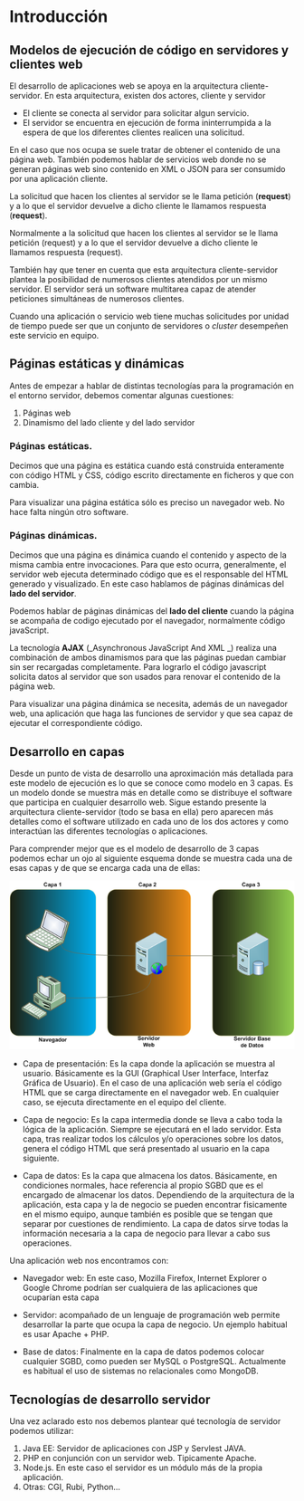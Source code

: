 # Introducción

## Modelos de ejecución de código en servidores y clientes web

El desarrollo de aplicaciones web se apoya en la  arquitectura cliente-servidor. En esta arquitectura, existen dos actores, cliente y servidor

- El cliente se conecta al servidor para solicitar algun servicio.
- El servidor se encuentra en ejecución de forma ininterrumpida a la espera de que los diferentes clientes realicen una solicitud.

En el caso que nos ocupa se suele tratar de obtener el contenido de una página web. También podemos hablar de servicios web donde no se generan páginas web sino contenido en XML o JSON para ser consumido por una aplicación cliente.

La solicitud que hacen los clientes al servidor se le llama petición (__request__) y a lo que el servidor devuelve a dicho cliente le llamamos respuesta (__request__).

Normalmente a la solicitud que hacen los clientes al servidor se le llama petición (request) y a lo que el servidor devuelve a dicho cliente le llamamos respuesta (request).


También hay que tener en cuenta que esta arquitectura cliente-servidor plantea la posibilidad de numerosos clientes atendidos por un mismo servidor. El servidor será un software multitarea capaz de atender peticiones simultáneas de numerosos clientes. 

Cuando una aplicación o servicio web tiene muchas solicitudes por unidad de tiempo puede ser que un conjunto de servidores o _cluster_ desempeñen este servicio en equipo. 

## Páginas estáticas y dinámicas

Antes de empezar a hablar de distintas tecnologías para la programación en el entorno servidor, debemos comentar algunas cuestiones:

1. Páginas web
2. Dinamismo del lado cliente y del lado servidor

### Páginas estáticas.

Decimos que una página es estática cuando está construida enteramente con código HTML y CSS, código escrito directamente en ficheros y que con cambia.

Para visualizar una página estática sólo es preciso un navegador web. No hace falta ningún otro software.

### Páginas dinámicas.

Decimos que una página es dinámica cuando el contenido y aspecto de la misma cambia entre invocaciones. Para que esto ocurra, generalmente, el servidor web ejecuta determinado código que es el responsable del HTML generado y visualizado. En este caso hablamos de páginas dinámicas del **lado del servidor**.

Podemos hablar de páginas dinámicas del **lado del cliente** cuando la página se acompaña de codigo ejecutado por el navegador, normalmente código javaScript.

La tecnología **AJAX** (_Asynchronous JavaScript And XML _) realiza una combinación de ambos dinamismos para que las páginas puedan cambiar sin ser recargadas completamente. Para lograrlo el código javascript solicita datos al servidor que son usados para renovar el contenido de la página web.

Para visualizar una página dinámica se necesita, además de un navegador web, una aplicación que haga las funciones de servidor y que sea capaz de ejecutar el correspondiente código.

## Desarrollo en capas

 Desde un punto de vista de desarrollo una aproximación más detallada para este modelo de ejecución es lo que se conoce como modelo en 3 capas. Es un modelo donde se muestra más en detalle como se distribuye el software que participa en cualquier desarrollo web. Sigue estando presente la arquitectura cliente-servidor (todo se basa en ella) pero aparecen más detalles como el software utilizado en cada uno de los dos actores y como interactúan las diferentes tecnologías o aplicaciones.

Para comprender mejor que es el modelo de desarrollo de 3 capas podemos echar un ojo al siguiente esquema donde se muestra cada una de esas capas y de que se encarga cada una de ellas: 

![](/img/software3capas.png)

- Capa de presentación: Es la capa donde la aplicación se muestra al usuario. Básicamente es la GUI (Graphical User Interface, Interfaz Gráfica de Usuario). En el caso de una aplicación web sería el código HTML que se carga directamente en el navegador web. En cualquier caso, se ejecuta directamente en el equipo del cliente.
    
- Capa de negocio: Es la capa intermedia donde se lleva a cabo toda la lógica de la aplicación. Siempre se ejecutará en el lado servidor. Esta capa, tras realizar todos los cálculos y/o operaciones sobre los datos, genera el código HTML que será presentado al usuario en la capa siguiente.

- Capa de datos: Es la capa que almacena los datos. Básicamente, en condiciones normales, hace referencia al propio SGBD que es el encargado de almacenar los datos. Dependiendo de la arquitectura de la aplicación, esta capa y la de negocio se pueden encontrar fisicamente en el mismo equipo, aunque también es posible que se tengan que separar por cuestiones de rendimiento. La capa de datos sirve todas la información necesaria a la capa de negocio para llevar a cabo sus operaciones.

Una aplicación web nos encontramos con:


- Navegador web: En este caso, Mozilla Firefox, Internet Explorer o Google Chrome podrían ser cualquiera de las aplicaciones que ocuparían esta capa

- Servidor:  acompañado de un lenguaje de programación web permite desarrollar la parte que ocupa la capa de negocio. Un ejemplo habitual es usar Apache + PHP.

- Base de datos: Finalmente en la capa de datos podemos colocar cualquier SGBD, como pueden ser MySQL o PostgreSQL. Actualmente es habitual el uso de sistemas no relacionales como MongoDB.


## Tecnologías de desarrollo servidor

Una vez aclarado esto nos debemos plantear qué tecnología de servidor podemos utilizar:

1. Java EE: Servidor de aplicaciones con JSP y Servlest JAVA.
2. PHP en conjunción con un servidor web. Tipicamente Apache.
4. Node.js. En este caso el servidor es un módulo más de la propia aplicación.
5. Otras: CGI, Rubi, Python...

